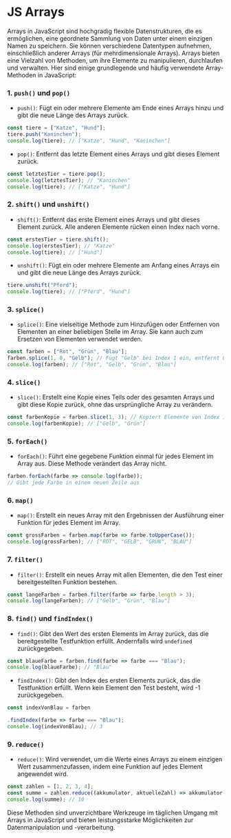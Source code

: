 # JS Arrays

Arrays in JavaScript sind hochgradig flexible Datenstrukturen, die es ermöglichen, eine geordnete Sammlung von Daten unter einem einzigen Namen zu speichern. Sie können verschiedene Datentypen aufnehmen, einschließlich anderer Arrays (für mehrdimensionale Arrays). Arrays bieten eine Vielzahl von Methoden, um ihre Elemente zu manipulieren, durchlaufen und verwalten. Hier sind einige grundlegende und häufig verwendete Array-Methoden in JavaScript:

### 1. `push()` und `pop()`

- `push()`: Fügt ein oder mehrere Elemente am Ende eines Arrays hinzu und gibt die neue Länge des Arrays zurück.

```jsx
const tiere = ["Katze", "Hund"];
tiere.push("Kaninchen");
console.log(tiere); // ["Katze", "Hund", "Kaninchen"]

```

- `pop()`: Entfernt das letzte Element eines Arrays und gibt dieses Element zurück.

```jsx
const letztesTier = tiere.pop();
console.log(letztesTier); // "Kaninchen"
console.log(tiere); // ["Katze", "Hund"]

```

### 2. `shift()` und `unshift()`

- `shift()`: Entfernt das erste Element eines Arrays und gibt dieses Element zurück. Alle anderen Elemente rücken einen Index nach vorne.

```jsx
const erstesTier = tiere.shift();
console.log(erstesTier); // "Katze"
console.log(tiere); // ["Hund"]

```

- `unshift()`: Fügt ein oder mehrere Elemente am Anfang eines Arrays ein und gibt die neue Länge des Arrays zurück.

```jsx
tiere.unshift("Pferd");
console.log(tiere); // ["Pferd", "Hund"]

```

### 3. `splice()`

- `splice()`: Eine vielseitige Methode zum Hinzufügen oder Entfernen von Elementen an einer beliebigen Stelle im Array. Sie kann auch zum Ersetzen von Elementen verwendet werden.

```jsx
const farben = ["Rot", "Grün", "Blau"];
farben.splice(1, 0, "Gelb"); // Fügt "Gelb" bei Index 1 ein, entfernt 0 Elemente
console.log(farben); // ["Rot", "Gelb", "Grün", "Blau"]

```

### 4. `slice()`

- `slice()`: Erstellt eine Kopie eines Teils oder des gesamten Arrays und gibt diese Kopie zurück, ohne das ursprüngliche Array zu verändern.

```jsx
const farbenKopie = farben.slice(1, 3); // Kopiert Elemente von Index 1 bis 3 (exklusiv)
console.log(farbenKopie); // ["Gelb", "Grün"]

```

### 5. `forEach()`

- `forEach()`: Führt eine gegebene Funktion einmal für jedes Element im Array aus. Diese Methode verändert das Array nicht.

```jsx
farben.forEach(farbe => console.log(farbe));
// Gibt jede Farbe in einem neuen Zeile aus

```

### 6. `map()`

- `map()`: Erstellt ein neues Array mit den Ergebnissen der Ausführung einer Funktion für jedes Element im Array.

```jsx
const grossFarben = farben.map(farbe => farbe.toUpperCase());
console.log(grossFarben); // ["ROT", "GELB", "GRÜN", "BLAU"]

```

### 7. `filter()`

- `filter()`: Erstellt ein neues Array mit allen Elementen, die den Test einer bereitgestellten Funktion bestehen.

```jsx
const langeFarben = farben.filter(farbe => farbe.length > 3);
console.log(langeFarben); // ["Gelb", "Grün", "Blau"]

```

### 8. `find()` und `findIndex()`

- `find()`: Gibt den Wert des ersten Elements im Array zurück, das die bereitgestellte Testfunktion erfüllt. Andernfalls wird `undefined` zurückgegeben.

```jsx
const blaueFarbe = farben.find(farbe => farbe === "Blau");
console.log(blaueFarbe); // "Blau"

```

- `findIndex()`: Gibt den Index des ersten Elements zurück, das die Testfunktion erfüllt. Wenn kein Element den Test besteht, wird -1 zurückgegeben.

```jsx
const indexVonBlau = farben

.findIndex(farbe => farbe === "Blau");
console.log(indexVonBlau); // 3

```

### 9. `reduce()`

- `reduce()`: Wird verwendet, um die Werte eines Arrays zu einem einzigen Wert zusammenzufassen, indem eine Funktion auf jedes Element angewendet wird.

```jsx
const zahlen = [1, 2, 3, 4];
const summe = zahlen.reduce((akkumulator, aktuelleZahl) => akkumulator + aktuelleZahl, 0);
console.log(summe); // 10

```

Diese Methoden sind unverzichtbare Werkzeuge im täglichen Umgang mit Arrays in JavaScript und bieten leistungsstarke Möglichkeiten zur Datenmanipulation und -verarbeitung.